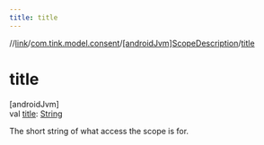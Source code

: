 ```yaml
---
title: title
---
```

//[link](../../../index.html)/[com.tink.model.consent](../index.html)/[[androidJvm]ScopeDescription](index.html)/[title](title.html)



# title



[androidJvm]\
val [title](title.html): [String](https://kotlinlang.org/api/latest/jvm/stdlib/kotlin/-string/index.html)



The short string of what access the scope is for.




